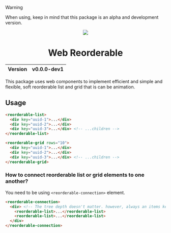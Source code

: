 > [!WARNING]
> When using, keep in mind that this package is an alpha and development version.

<div align="center">
    <img src="https://github.com/user-attachments/assets/f4197394-88db-4b8b-a7d7-78286eda3bd6">
    <h1>Web Reorderable</h1>
    <table>
        <thead>
          <tr>
            <th>Version</th>
            <th>v0.0.0-dev1</th>
          </tr>
        </tbody>
    </table>
</div>

This package uses web components to implement efficient and simple and flexible, soft reorderable list and grid that is can be animation.

## Usage

```html
<reorderable-list>
  <div key="uuid-1">...</div>
  <div key="uuid-2">...</div>
  <div key="uuid-3">...</div> <!-- ...children -->
</reorderable-list>
```

```html
<reorderable-grid rows="10">
  <div key="uuid-1">...</div>
  <div key="uuid-2">...</div>
  <div key="uuid-3">...</div> <!-- ...children -->
</reorderable-grid>
```

### How to connect reorderable list or grid elements to one another?
You need to be using `<reorderable-connection>` element.

```html
<reorderable-connection>
  <div> <!-- The tree depth doesn't matter. however, always an items key must be unique. -->
    <reorderable-list>...</reorderable-list>
    <reorderable-list>...</reorderable-list>
  </div>
</reorderable-connection>
```
